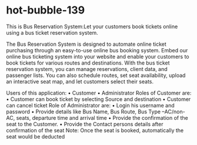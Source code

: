 # hot-bubble-139
This is Bus Reservation System:Let your customers book tickets online using a bus ticket reservation system.

The Bus Reservation System is designed to automate online ticket purchasing through an easy-to-use online bus booking system. Embed our online bus ticketing system into your website and enable your customers to book tickets for various routes and destinations. With the bus ticket reservation system, you can manage reservations, client data, and passenger lists. You can also schedule routes, set seat availability, upload an interactive seat map, and let customers select their seats.

Users of this application:
• Customer
• Administrator
Roles of Customer are:
• Customer can book ticket by selecting Source and destination
• Customer can cancel ticket
Role of Administrator are:
• Login his username and password
• Provide details like Bus Name, Bus Route, Bus Type –AC/non-AC, seats, departure time and arrival time
• Provide the confirmation of the seat to the Customer.
• Provide the Contact persons details after confirmation of the seat
Note: Once the seat is booked, automatically the seat would be deducted
